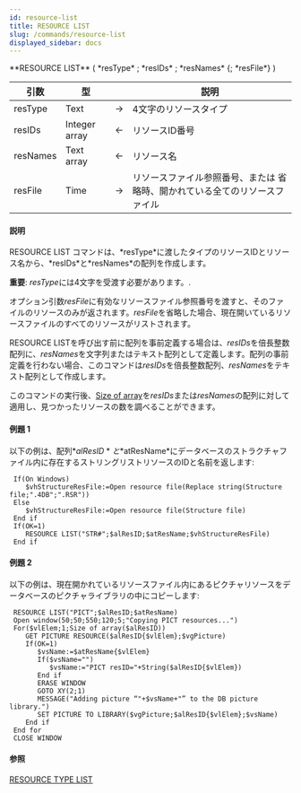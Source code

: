 ```yaml
---
id: resource-list
title: RESOURCE LIST
slug: /commands/resource-list
displayed_sidebar: docs
---
```


<!--REF #_command_.RESOURCE LIST.Syntax-->**RESOURCE LIST** ( *resType* ; *resIDs* ; *resNames* {; *resFile*} )<!-- END REF-->
<!--REF #_command_.RESOURCE LIST.Params-->
| 引数 | 型 |  | 説明 |
| --- | --- | --- | --- |
| resType | Text | &rarr; | 4文字のリソースタイプ |
| resIDs | Integer array | &larr; | リソースID番号 |
| resNames | Text array | &larr; | リソース名 |
| resFile | Time | &rarr; | リソースファイル参照番号、または 省略時、開かれている全てのリソースファイル |

<!-- END REF-->

#### 説明 

<!--REF #_command_.RESOURCE LIST.Summary-->RESOURCE LIST コマンドは、*resType*に渡したタイプのリソースIDとリソース名から、*resIDs*と*resNames*の配列を作成します。<!-- END REF-->

**重要**: *resType*には4文字を受渡す必要があります。.

オプション引数*resFile*に有効なリソースファイル参照番号を渡すと、そのファイルのリソースのみが返されます。*resFile*を省略した場合、現在開いているリソースファイルのすべてのリソースがリストされます。

RESOURCE LISTを呼び出す前に配列を事前定義する場合は、*resIDs*を倍長整数配列に、*resNames*を文字列またはテキスト配列として定義します。配列の事前定義を行わない場合、このコマンドは*resIDs*を倍長整数配列、*resNames*をテキスト配列として作成します。

このコマンドの実行後、[Size of array](size-of-array.md "Size of array")を*resIDs*または*resNames*の配列に対して適用し、見つかったリソースの数を調べることができます。

#### 例題 1 

以下の例は、配列*$alResID*と*$atResName*にデータベースのストラクチャファイル内に存在するストリングリストリソースのIDと名前を返します: 

```4d
 If(On Windows)
    $vhStructureResFile:=Open resource file(Replace string(Structure file;".4DB";".RSR"))
 Else
    $vhStructureResFile:=Open resource file(Structure file)
 End if
 If(OK=1)
    RESOURCE LIST("STR#";$alResID;$atResName;$vhStructureResFile)
 End if
```

#### 例題 2 

以下の例は、現在開かれているリソースファイル内にあるピクチャリソースをデータベースのピクチャライブラリの中にコピーします: 

```4d
 RESOURCE LIST("PICT";$alResID;$atResName)
 Open window(50;50;550;120;5;"Copying PICT resources...")
 For($vlElem;1;Size of array($alResID))
    GET PICTURE RESOURCE($alResID{$vlElem};$vgPicture)
    If(OK=1)
       $vsName:=$atResName{$vlElem}
       If($vsName="")
          $vsName:="PICT resID="+String($alResID{$vlElem})
       End if
       ERASE WINDOW
       GOTO XY(2;1)
       MESSAGE("Adding picture “"+$vsName+"” to the DB picture library.")
       SET PICTURE TO LIBRARY($vgPicture;$alResID{$vlElem};$vsName)
    End if
 End for
 CLOSE WINDOW
```

#### 参照 

[RESOURCE TYPE LIST](resource-type-list.md)  